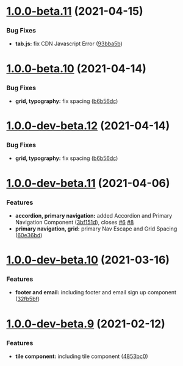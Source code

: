 # [1.0.0-beta.11](http://bitbucket.org/uclaucomm/ucla-bruin-components/compare/v1.0.0-beta.10...v1.0.0-beta.11) (2021-04-15)


### Bug Fixes

* **tab.js:** fix CDN Javascript Error ([93bba5b](http://bitbucket.org/uclaucomm/ucla-bruin-components/commits/93bba5be1c38b9638387d3b7ebe105b60964c4eb))

# [1.0.0-beta.10](http://bitbucket.org/uclaucomm/ucla-bruin-components/compare/v1.0.0-beta.9...v1.0.0-beta.10) (2021-04-14)


### Bug Fixes

* **grid, typography:** fix spacing ([b6b56dc](http://bitbucket.org/uclaucomm/ucla-bruin-components/commits/b6b56dc3cae624fc70deb83c1b3b3b1718c4d6c9))

# [1.0.0-dev-beta.12](http://bitbucket.org/uclaucomm/ucla-bruin-components/compare/v1.0.0-dev-beta.11...v1.0.0-dev-beta.12) (2021-04-14)


### Bug Fixes

* **grid, typography:** fix spacing ([b6b56dc](http://bitbucket.org/uclaucomm/ucla-bruin-components/commits/b6b56dc3cae624fc70deb83c1b3b3b1718c4d6c9))

# [1.0.0-dev-beta.11](http://bitbucket.org/uclaucomm/ucla-bruin-components/compare/v1.0.0-dev-beta.10...v1.0.0-dev-beta.11) (2021-04-06)


### Features

* **accordion, primary navigation:** added Accordion and Primary Navigation Component ([3bf151d](http://bitbucket.org/uclaucomm/ucla-bruin-components/commits/3bf151dcaacf7b4fab1682e97b26bf7590e2823d)), closes [#6](http://bitbucket.org/uclaucomm/ucla-bruin-components/issue/6) [#8](http://bitbucket.org/uclaucomm/ucla-bruin-components/issue/8)
* **primary navigation, grid:** primary Nav Escape and Grid Spacing ([60e36bd](http://bitbucket.org/uclaucomm/ucla-bruin-components/commits/60e36bd680ff6def1b14118b9d09632176527a3b))

# [1.0.0-dev-beta.10](http://bitbucket.org/uclaucomm/ucla-bruin-components/compare/v1.0.0-dev-beta.9...v1.0.0-dev-beta.10) (2021-03-16)


### Features

* **footer and email:** including footer and email sign up component ([32fb5bf](http://bitbucket.org/uclaucomm/ucla-bruin-components/commits/32fb5bfc1b41184934bea37f7c3347ac0c7d67d2))

# [1.0.0-dev-beta.9](http://bitbucket.org/uclaucomm/ucla-bruin-components/compare/v1.0.0-dev-beta.8...v1.0.0-dev-beta.9) (2021-02-12)


### Features

* **tile component:** including tile component ([4853bc0](http://bitbucket.org/uclaucomm/ucla-bruin-components/commits/4853bc0d8a26f31f3305b567bae22393a75504a2))

